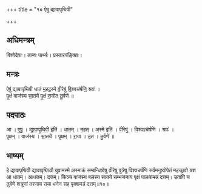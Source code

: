 +++
title = "१० ऐषु द्यावापृथिवी"

+++
## अधिमन्त्रम्
विश्वेदेवाः। तान्वः पार्थ्यः। प्रस्तारपङ्क्तिः।

## मन्त्रः
ऐषु॑ द्यावापृथिवी धातं म॒हद॒स्मे वी॒रेषु॑ वि॒श्वच॑र्षणि॒ श्रवः॑ ।  
पृ॒क्षं वाज॑स्य सा॒तये॑ पृ॒क्षं रा॒योत तु॒र्वणे॑ ॥

## पदपाठः
आ । ए॒षु॒ । द्या॒वा॒पृ॒थि॒वी॒ इति॑ । धा॒त॒म् । म॒हत् । अ॒स्मे इति॑ । वी॒रेषु॑ । वि॒श्वऽच॑र्षणि । श्रवः॑ ।  
पृ॒क्षम् । वाज॑स्य । सा॒तये॑ । पृ॒क्षम् । रा॒या । उ॒त । तु॒र्वणे॑ ॥

## भाष्यम्
हे द्यावापृथिवी द्यावापृथिव्यौ युवामस्मे अस्माकं सम्बन्धिष्वेषु वीरेषु पुत्रेषु विश्वचर्षणि सर्वमनुष्योपेतं महच्छ्रवो यश आ धातम्। आधत्तम्। दत्तम्। किञ्च वाजस्य बलस्य सातये सम्भजनाय पृक्षं पालकमन्नं दत्तम्। उतापि च तुर्वणे शत्रूणां तरणाय राया धनेन सह पृक्शमन्नं दत्तम्॥१०॥